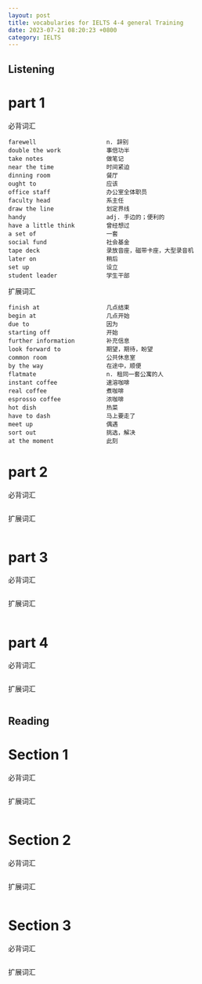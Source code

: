 ```yaml
---
layout: post
title: vocabularies for IELTS 4-4 general Training
date: 2023-07-21 08:20:23 +0800
category: IELTS
---
```



## Listening

# part 1 #
必背词汇
```
farewell                    n. 辞别
double the work             事倍功半
take notes                  做笔记
near the time               时间紧迫
dinning room                餐厅
ought to                    应该
office staff                办公室全体职员
faculty head                系主任
draw the line               划定界线
handy                       adj. 手边的；便利的
have a little think         曾经想过
a set of                    一套
social fund                 社会基金
tape deck                   录放音座，磁带卡座，大型录音机
later on                    稍后
set up                      设立
student leader              学生干部
```
扩展词汇
```
finish at                   几点结束
begin at                    几点开始
due to                      因为
starting off                开始
further information         补充信息
look forward to             期望，期待，盼望
common room                 公共休息室
by the way                  在途中，顺便
flatmate                    n. 租同一套公寓的人
instant coffee              速溶咖啡
real coffee                 煮咖啡
esprosso coffee             浓咖啡
hot dish                    热菜
have to dash                马上要走了
meet up                     偶遇
sort out                    挑选，解决
at the moment               此刻
```

# part 2 #
必背词汇
```
```
扩展词汇

```
```

# part 3 #
必背词汇
```
```
扩展词汇

```
```
# part 4 #
必背词汇
```
```
扩展词汇

```
```

## Reading


# Section 1 #

必背词汇
```
```
扩展词汇

```
```
# Section 2 #
必背词汇
```
```
扩展词汇

```
```

# Section 3 #
必背词汇
```
```
扩展词汇

```
```
